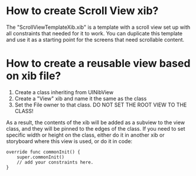 # How to create Scroll View xib?
The "ScrollViewTemplateXib.xib" is a template with a scroll view set up with
all constraints that needed for it to work. You can duplicate this template
and use it as a starting point for the screens that need scrollable content.

# How to create a reusable view based on xib file?
1. Create a class inheriting from UINibView
2. Create a "View" xib and name it the same as the class
3. Set the File owner to that class. DO NOT SET THE ROOT VIEW TO THE CLASS!

As a result, the contents of the xib will be added as a subview to the view
class, and they will be pinned to the edges of the class. If you need
to set specific width or height on the class, either do it in another
xib or storyboard where this view is used, or do it in code:

    override func commonInit() {
        super.commonInit()
        // add your constraints here.
    }
